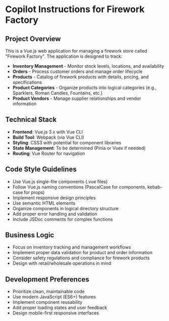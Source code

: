 # Copilot Instructions for Firework Factory

<!-- Use this file to provide workspace-specific custom instructions to Copilot. For more details, visit https://code.visualstudio.com/docs/copilot/copilot-customization#_use-a-githubcopilotinstructionsmd-file -->

## Project Overview
This is a Vue.js web application for managing a firework store called "Firework Factory". The application is designed to track:

- **Inventory Management** - Monitor stock levels, locations, and availability
- **Orders** - Process customer orders and manage order lifecycle
- **Products** - Catalog of firework products with details, pricing, and specifications
- **Product Categories** - Organize products into logical categories (e.g., Sparklers, Roman Candles, Fountains, etc.)
- **Product Vendors** - Manage supplier relationships and vendor information

## Technical Stack
- **Frontend**: Vue.js 3.x with Vue CLI
- **Build Tool**: Webpack (via Vue CLI)
- **Styling**: CSS3 with potential for component libraries
- **State Management**: To be determined (Pinia or Vuex if needed)
- **Routing**: Vue Router for navigation

## Code Style Guidelines
- Use Vue.js single-file components (.vue files)
- Follow Vue.js naming conventions (PascalCase for components, kebab-case for props)
- Implement responsive design principles
- Use semantic HTML elements
- Organize components in logical directory structure
- Add proper error handling and validation
- Include JSDoc comments for complex functions

## Business Logic
- Focus on inventory tracking and management workflows
- Implement proper data validation for product and order information
- Consider safety regulations and compliance for firework products
- Design with retail/wholesale operations in mind

## Development Preferences
- Prioritize clean, maintainable code
- Use modern JavaScript (ES6+) features
- Implement component reusability
- Add proper loading states and user feedback
- Design mobile-first responsive interfaces
